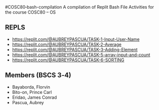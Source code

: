 #COSC80‐bash-compilation
A compilation of Replit Bash File Activities for the course COSC80 – OS
## REPLS
* https://replit.com/@AUBREYPASCUA/TASK-1-Input-User-Name
* https://replit.com/@AUBREYPASCUA/TASK-2-Average
* https://replit.com/@AUBREYPASCUA/TASK-3-Adding-Element
* https://replit.com/@AUBREYPASCUA/TASK-5-array-input-and-count
* https://replit.com/@AUBREYPASCUA/TASK-6-SORTING

## Members (BSCS 3‐4)
* Bayaborda, Florvin
* Bito-on, Prince Carl
* Eridao, James Conrad
* Pascua, Aubrey 